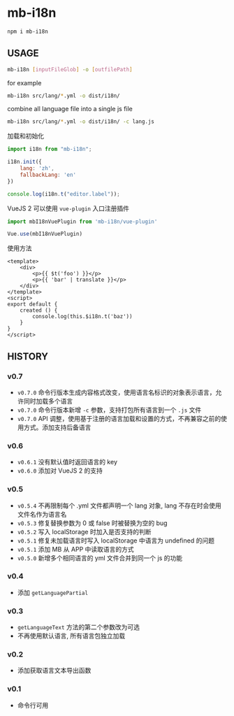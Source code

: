 # mb-i18n


```sh
npm i mb-i18n
```



## USAGE

```sh
mb-i18n [inputFileGlob] -o [outfilePath] 
```

for example

```sh
mb-i18n src/lang/*.yml -o dist/i18n/
```

combine all language file into a single js file

```sh
mb-i18n src/lang/*.yml -o dist/i18n/ -c lang.js
```

加载和初始化

```js
import i18n from "mb-i18n";

i18n.init({
    lang: 'zh',
    fallbackLang: 'en'
})

console.log(i18n.t("editor.label"));
```


VueJS 2 可以使用 `vue-plugin` 入口注册插件

```js
import mbI18nVuePlugin from 'mb-i18n/vue-plugin'

Vue.use(mbI18nVuePlugin)
```

使用方法

```vue
<template>
    <div>
        <p>{{ $t('foo') }}</p>
        <p>{{ 'bar' | translate }}</p>
    </div>
</template>
<script>
export default {
    created () {
        console.log(this.$i18n.t('baz'))
    }
}
</script>
```


## HISTORY

### v0.7

* `v0.7.0` 命令行版本生成内容格式改变，使用语言名标识的对象表示语言，允许同时加载多个语言
* `v0.7.0` 命令行版本新增 `-c` 参数，支持打包所有语言到一个 `.js` 文件
* `v0.7.0` API 调整，使用基于注册的语言加载和设置的方式，不再兼容之前的使用方式。添加支持后备语言

### v0.6

* `v0.6.1` 没有默认值时返回语言的 key
* `v0.6.0` 添加对 VueJS 2 的支持

### v0.5

* `v0.5.4` 不再限制每个 .yml 文件都声明一个 lang 对象, lang 不存在时会使用文件名作为语言名
* `v0.5.3` 修复替换参数为 0 或 false 时被替换为空的 bug
* `v0.5.2` 写入 localStorage 时加入是否支持的判断
* `v0.5.1` 修复未加载语言时写入 localStorage 中语言为 undefined 的问题 
* `v0.5.1` 添加 MB 从 APP 中读取语言的方式
* `v0.5.0` 新增多个相同语言的 yml 文件合并到同一个 js 的功能

### v0.4

* 添加 `getLanguagePartial`

### v0.3

* `getLanguageText` 方法的第二个参数改为可选
* 不再使用默认语言, 所有语言包独立加载

### v0.2

* 添加获取语言文本导出函数

### v0.1

* 命令行可用